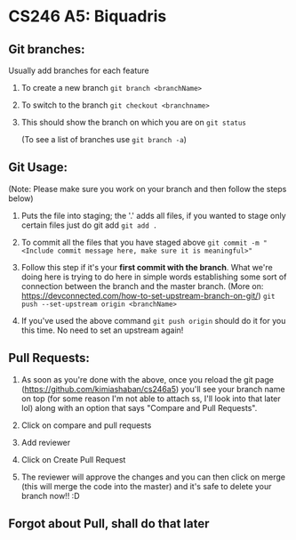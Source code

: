 # CS246 A5: Biquadris

## Git branches:
Usually add branches for each feature
1. To create a new branch
``` git branch <branchName> ```

2. To switch to the branch
``` git checkout <branchname> ```

3. This should show the branch on which you are on
``` git status ```
  
   (To see a list of branches use ``` git branch -a ```)

## Git Usage:
  (Note: Please make sure you work on your branch and then follow the steps below) 

1. Puts the file into staging; the '.' adds all files, if you wanted to stage only certain files just do git add <filename>
``` git add . ```
  
2. To commit all the files that you have staged above
``` git commit -m "<Include commit message here, make sure it is meaningful>" ```

3. Follow this step if it's your **first commit with the branch**. What we're doing here is trying to do here in simple words establishing some sort of connection between the branch and the master branch. (More on: https://devconnected.com/how-to-set-upstream-branch-on-git/) 
``` git push --set-upstream origin <branchName> ```

4. If you've used the above command
  ``` git push origin ``` should do it for you this time. No need to set an upstream again! 

## Pull Requests:
1. As soon as you're done with the above, once you reload the git page (https://github.com/kimiashaban/cs246a5) you'll see your branch name on top (for some reason I'm not able to attach ss, I'll look into that later lol) along with an option that says "Compare and Pull Requests". 

2. Click on compare and pull requests 
3. Add reviewer
4. Click on Create Pull Request
5. The reviewer will approve the changes and you can then click on merge (this will merge the code into the master) and it's safe to delete your branch now!! :D 

## Forgot about Pull, shall do that later 
